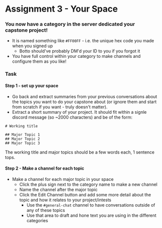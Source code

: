 # Assignment 3 - Your Space

### You now have a category in the server dedicated your capstone project!
- It is named something like `#FF00FF` - i.e. the unique hex code you made when you signed up
  - Botto should've probably DM'd your ID to you if you forgot it 
- You have full control within your category to make channels and configure them as you like!

### Task
#### Step 1 - set up your space
- Go back and extract summaries from your previous conversations about the topics you want to do your capstone about (or ignore them and start from scratch if you want - truly doesn't matter).
- Extract a short summary of your project. It should fit within a signle discord message (so ~2000 characters) and be of the form: 


```
# Working title  

## Major Topic 1 
## Major Topic 2
## Major Topic 3

``` 

The working title and major topics should be a few words each, 1 sentence tops.

#### Step 2 - Make a channel for each topic
- Make a channel for each major topic in your space
  - Click the plus sign next to the category name to make a new channel
  - Name the channel after the major topic
  - Click the Edit Channel button and add some more detail about the topic and how it relates to your project/intests
    - Use the `#general-chat` channel to have conversations outside of any of these topics
    - Use that area to draft and hone text you are using in the different categories


